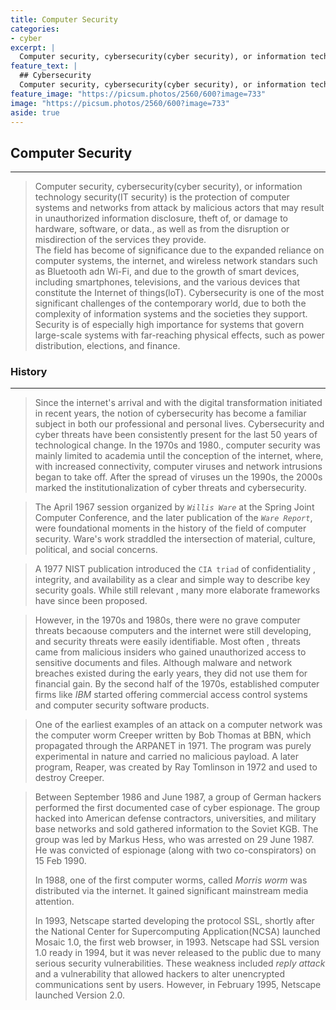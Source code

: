 ```yaml
---
title: Computer Security
categories:
- cyber
excerpt: |
  Computer security, cybersecurity(cyber security), or information technology security(IT security) is the protection of computer systems and networks from attack by malicious actors that may result in unauthorized information disclosure, theft of, or damage to hardware, software, or data.
feature_text: |  
  ## Cybersecurity
  Computer security, cybersecurity(cyber security), or information technology security(ITsecurity) is the protection of computer system and networks from attack by malicious actors that may result in unauthorized information disclosure, theft of, or damage to hardware, software, or data.
feature_image: "https://picsum.photos/2560/600?image=733"
image: "https://picsum.photos/2560/600?image=733"
aside: true
---
```


## Computer Security
---
>Computer security, cybersecurity(cyber security), or information technology security(IT security) is the protection of computer systems and networks from attack by malicious actors that may result in unauthorized information disclosure, theft of, or damage to hardware, software, or data., as well as from the disruption or misdirection of the services they provide.  
> The field has become of significance due to the expanded reliance on computer systems, the internet, and wireless network standars such as Bluetooth adn Wi-Fi, and due to the growth of smart devices, including smartphones, televisions, and the various devices that constitute the Internet of things(loT). Cybersecurity is one of the most significant challenges of the contemporary world,  due to both the complexity of information systems and the societies they support. Security is of especially high importance for systems that govern large-scale systems with far-reaching physical effects, such as power distribution, elections, and finance.

### History
---
> Since the internet's arrival and with the digital transformation initiated in recent years, the notion of cybersecurity has become a familiar subject in both our professional and personal lives. Cybersecurity and cyber threats have been consistently present for the last 50 years of technological change. In the 1970s and 1980., computer security was mainly limited to academia until the conception of the internet, where, with increased connectivity, computer viruses and network intrusions began to take off. After the spread of viruses un the 1990s, the 2000s marked the institutionalization of cyber threats and cybersecurity.  

> The April 1967 session organized by *`Willis Ware`* at the Spring Joint Computer Conference, and the later publication of the *`Ware Report`*, were foundational moments in the history of the field of computer security. Ware's work straddled the intersection of material, culture, political, and social concerns.

> A 1977 NIST publication introduced the `CIA triad` of confidentiality , integrity, and availability as a clear and simple way to describe key security goals. While still relevant , many more elaborate frameworks have since been proposed.

> However, in the 1970s and 1980s, there were no grave computer threats becaouse computers and the internet were still developing, and security threats were easily identifiable. Most  often , threats came from malicious insiders who gained unauthorized access to sensitive documents and files. Although malware and network breaches existed during the early years, they did not use them for financial gain. By the second half of the 1970s, established computer firms like *IBM* started offering commercial access control systems and computer security software products.

> One of the earliest examples of an attack on a computer network was the computer worm Creeper written by Bob Thomas at BBN, which propagated through the ARPANET in 1971. The program was purely experimental in nature and carried no malicious payload. A later program, Reaper, was created by Ray Tomlinson in 1972 and used to destroy Creeper.

> Between September 1986 and June 1987, a group of German hackers performed the first documented case of cyber espionage. The group hacked into American defense contractors, universities, and military base networks and sold gathered information to the Soviet KGB. The group was led by Markus Hess, who was arrested on 29 June 1987. He was convicted of espionage (along with two co-conspirators) on 15 Feb 1990.
>
> In 1988, one of the first computer worms, called *Morris worm* was distributed via the internet. It gained significant mainstream media attention.
>
> In 1993, Netscape started developing the protocol SSL, shortly after the National Center for Supercomputing Application(NCSA) launched Mosaic 1.0, the first web browser, in 1993. Netscape had SSL version 1.0 ready in 1994, but it was never released to the public due to many serious security vulnerabilities. These weakness included *reply attack* and a vulnerability that allowed hackers to alter unencrypted communications sent by users. However, in February 1995, Netscape launched Version 2.0.